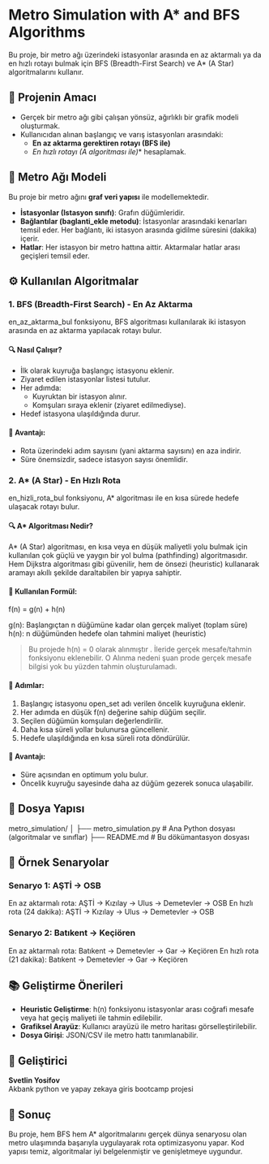 # Metro Simulation with A* and BFS Algorithms

Bu proje, bir metro ağı üzerindeki istasyonlar arasında en az aktarmalı ya da en hızlı rotayı bulmak için BFS (Breadth-First Search) ve A* (A Star) algoritmalarını kullanır.

## 📌 Projenin Amacı

- Gerçek bir metro ağı gibi çalışan yönsüz, ağırlıklı bir grafik modeli oluşturmak.
- Kullanıcıdan alınan başlangıç ve varış istasyonları arasındaki:
  - **En az aktarma gerektiren rotayı (BFS ile)**
  - **En hızlı rotayı (A* algoritması ile)**
  hesaplamak.

## 🚉 Metro Ağı Modeli

Bu proje bir metro ağını **graf veri yapısı** ile modellemektedir.

- **İstasyonlar (Istasyon sınıfı)**: Grafın düğümleridir.
- **Bağlantılar (baglanti_ekle metodu)**: İstasyonlar arasındaki kenarları temsil eder. Her bağlantı, iki istasyon arasında gidilme süresini (dakika) içerir.
- **Hatlar**: Her istasyon bir metro hattına aittir. Aktarmalar hatlar arası geçişleri temsil eder.

## ⚙️ Kullanılan Algoritmalar

### 1. BFS (Breadth-First Search) - En Az Aktarma

en_az_aktarma_bul fonksiyonu, BFS algoritması kullanılarak iki istasyon arasında en az aktarma yapılacak rotayı bulur.

#### 🔍 Nasıl Çalışır?

- İlk olarak kuyruğa başlangıç istasyonu eklenir.
- Ziyaret edilen istasyonlar listesi tutulur.
- Her adımda:
  - Kuyruktan bir istasyon alınır.
  - Komşuları sıraya eklenir (ziyaret edilmediyse).
- Hedef istasyona ulaşıldığında durur.

#### 📌 Avantajı:
- Rota üzerindeki adım sayısını (yani aktarma sayısını) en aza indirir.
- Süre önemsizdir, sadece istasyon sayısı önemlidir.

### 2. A* (A Star) - En Hızlı Rota

en_hizli_rota_bul fonksiyonu, A* algoritması ile en kısa sürede hedefe ulaşacak rotayı bulur.

#### 🔍 A* Algoritması Nedir?

A* (A Star) algoritması, en kısa veya en düşük maliyetli yolu bulmak için kullanılan çok güçlü ve yaygın bir yol bulma (pathfinding) algoritmasıdır. 
Hem Dijkstra algoritması gibi güvenilir, hem de önsezi (heuristic) kullanarak aramayı akıllı şekilde daraltabilen bir yapıya sahiptir.

#### 🔣 Kullanılan Formül:

f(n) = g(n) + h(n)

g(n): Başlangıçtan n düğümüne kadar olan gerçek maliyet (toplam süre)
h(n): n düğümünden hedefe olan tahmini maliyet (heuristic)


> Bu projede h(n) = 0 olarak alınmıştır . İleride gerçek mesafe/tahmin fonksiyonu eklenebilir. O Alınma nedeni şuan prode gerçek mesafe bilgisi yok bu yüzden tahmin oluşturulamadı.

#### 🔄 Adımlar:

1. Başlangıç istasyonu open_set adı verilen öncelik kuyruğuna eklenir.
2. Her adımda en düşük f(n) değerine sahip düğüm seçilir.
3. Seçilen düğümün komşuları değerlendirilir.
4. Daha kısa süreli yollar bulunursa güncellenir.
5. Hedefe ulaşıldığında en kısa süreli rota döndürülür.

#### 📌 Avantajı:

- Süre açısından en optimum yolu bulur.
- Öncelik kuyruğu sayesinde daha az düğüm gezerek sonuca ulaşabilir.

## 📁 Dosya Yapısı


metro_simulation/
│
├── metro_simulation.py      # Ana Python dosyası (algoritmalar ve sınıflar)
├── README.md                # Bu dökümantasyon dosyası


## 🧪 Örnek Senaryolar

### Senaryo 1: AŞTİ → OSB


En az aktarmalı rota: AŞTİ -> Kızılay -> Ulus -> Demetevler -> OSB
En hızlı rota (24 dakika): AŞTİ -> Kızılay -> Ulus -> Demetevler -> OSB


### Senaryo 2: Batıkent → Keçiören


En az aktarmalı rota: Batıkent -> Demetevler -> Gar -> Keçiören
En hızlı rota (21 dakika): Batıkent -> Demetevler -> Gar -> Keçiören


## 📚 Geliştirme Önerileri

- **Heuristic Geliştirme**: h(n) fonksiyonu istasyonlar arası coğrafi mesafe veya hat geçiş maliyeti ile tahmin edilebilir.
- **Grafiksel Arayüz**: Kullanıcı arayüzü ile metro haritası görselleştirilebilir.
- **Dosya Girişi**: JSON/CSV ile metro hattı tanımlanabilir.

## 👤 Geliştirici

 **Svetlin Yosifov**  
 Akbank python ve yapay zekaya giris bootcamp projesi

## 🧠 Sonuç

Bu proje, hem BFS hem A* algoritmalarını gerçek dünya senaryosu olan metro ulaşımında başarıyla uygulayarak rota optimizasyonu yapar.
Kod yapısı temiz, algoritmalar iyi belgelenmiştir ve genişletmeye uygundur.

